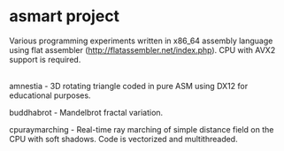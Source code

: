 # asmart project

Various programming experiments written in x86_64 assembly language using flat assembler (http://flatassembler.net/index.php).
CPU with AVX2 support is required.<br /><br />

amnestia - 3D rotating triangle coded in pure ASM using DX12 for educational purposes.

buddhabrot - Mandelbrot fractal variation.

cpuraymarching - Real-time ray marching of simple distance field on the CPU with soft shadows. Code is vectorized and multithreaded.
